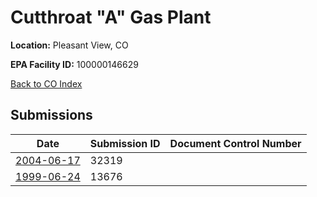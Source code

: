 # Cutthroat "A" Gas Plant

**Location:** Pleasant View, CO

**EPA Facility ID:** 100000146629

[Back to CO Index](../../index.md)

## Submissions

| Date | Submission ID | Document Control Number |
|------|--------------|-------------------------|
| [2004-06-17](submissions/32319.md) | 32319 |  |
| [1999-06-24](submissions/13676.md) | 13676 |  |
